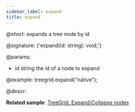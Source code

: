 ```yaml
---
sidebar_label: expand
title: expand
---          
```


@short: expands a tree node by id

@signature: {'expand(id: string): void;'}

@params:
- id	string		the id of a node to expand

@example:
treegrid.expand("native");

@descr:

**Related sample**: [TreeGrid. Expand/Collapse nodes](https://snippet.dhtmlx.com/1grpsaa2)

[comment]: # (@related: treegrid/usage.md#expandingcollapsing-nodes)

[comment]: # (@relatedapi: treegrid/api/treegrid_collapse_method.md)
